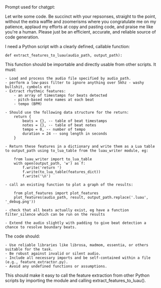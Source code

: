 Prompt used for chatgpt:


Let write some code. Be succinct with your repsonses, straight to the point, without the extra waffle and zoomerisms where you congratulate me on my patience, applaud my efforts at copy and pasting code, and praise me like you're a human. Please just be an efficient, accurate, and reliable source of code generation.

I need a Python script with a clearly defined, callable function:

	def extract_features_to_luau(audio_path, output_path):

This function should be importable and directly usable from other scripts. It must:

    - Load and process the audio file specified by audio_path.
	- perform a low-pass filter to ignore anything over 5khz - washy bullshit, cymbols etc
	- Extract rhythmic features: 
		- an array of timestamps for beats detected
		- pitch-based note names at each beat
		- tempo (BPM)

	- Should use the following data structure for the return:
		return {
			beats = {}, -- table of beat timestamps
			notes = {}, -- table of beat notes
			tempo = 0, -- number of tempo
			duration = 24 -- song length in seconds
		}

    - Return these features in a dictionary and write them as a Lua table to output_path using to_lua_table from the luau_writer module, eg:
	
		from luau_writer import to_lua_table
		with open(output_path, 'w') as f:
			f.write('return ')
			f.write(to_lua_table(features_dict))
			f.write('\n')

    - call an existing function to plot a graph of the results:
	
		from plot_features import plot_features
    	plot_features(audio_path, result, output_path.replace('.luau', '_debug.png'))

	- check that all beats actually exist, eg have a function filter_silence which can be run on the results

	- Extend the audio slightly with padding to give beat detection a chance to resolve boundary beats.

The code should:

    - Use reliable libraries like librosa, madmom, essentia, or others suitable for the task.
    - Be robust against invalid or silent audio.
    - Include all necessary imports and be self-contained within a file (e.g., feature_extractor.py).
    - Avoid any undefined functions or assumptions.

This should make it easy to call the feature extraction from other Python scripts by importing the module and calling extract_features_to_luau().